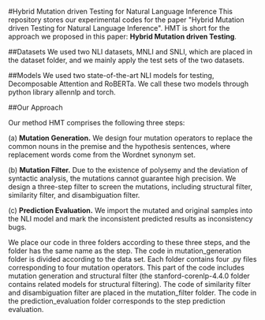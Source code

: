 #Hybrid Mutation driven Testing for Natural Language Inference
This repository stores our experimental codes for the paper "Hybrid Mutation driven Testing for Natural Language Inference". HMT is short for the approach we proposed in this paper: **Hybrid Mutation driven Testing**.

##Datasets
We used two NLI datasets, MNLI and SNLI, which are placed in the dataset folder, and we mainly apply the test sets of the two datasets.

##Models
We used two state-of-the-art NLI models for testing, Decomposable Attention and RoBERTa. We call these two models through python library allennlp and torch.

##Our Approach

Our method HMT comprises the following three steps:

(a) **Mutation Generation.** We design four mutation operators to replace the common nouns in the premise and the hypothesis sentences, where replacement words come from the Wordnet synonym set.

(b) **Mutation Filter.** Due to the existence of polysemy and the deviation of syntactic analysis, the mutations cannot guarantee high precision. We design a three-step filter to screen the mutations, including structural filter, similarity filter, and disambiguation filter.

(c) **Prediction Evaluation.** We import the mutated and original samples into the NLI model and mark the inconsistent predicted results as inconsistency bugs.

We place our code in three folders according to these three steps, and the folder has the same name as the step. The code in mutation_generation folder is divided according to the data set. Each folder contains four .py files corresponding to four mutation operators. This part of the code includes mutation generation and structural filter (the stanford-corenlp-4.4.0 folder contains related models for structural filtering). The code of similarity filter and disambiguation filter are placed in the mutation_filter folder. The code in the prediction_evaluation folder corresponds to the step prediction evaluation.